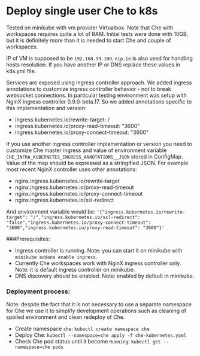 # Deploy single user Che to k8s
Tested on minikube with vm provider Virtualbox. Note that Che with workspaces requires quite a lot 
of RAM. Initial tests were done with 10GB, but it is definitely more than it is needed to start Che 
and couple of workspaces.

IP of VM is supposed to be `192.168.99.100`. `nip.io` is also used for handling hosts resolution.
If you have another IP or DNS replace these values in k8s.yml file.

Services are exposed using ingress controller approach. 
We added ingress annotations to customize ingress controller behavior - 
not to break websocket connections.
In particular testing environment was setup with NginX ingress controller 0.9.0-beta.17.
So we added annotations specific to this implementation and version:
- ingress.kubernetes.io/rewrite-target: /
- ingress.kubernetes.io/proxy-read-timeout: "3600"
- ingress.kubernetes.io/proxy-connect-timeout: "3600"

If you use another ingress controller implementation or version you need to customize 
Che master ingress and value of environment variable `CHE_INFRA_KUBERNETES_INGRESS_ANNOTATIONS__JSON` stored in ConfigMap. 
Value of the map should be expressed as a stringified JSON. For example most recent NginX controller uses other annotations:
- nginx.ingress.kubernetes.io/rewrite-target
- nginx.ingress.kubernetes.io/proxy-read-timeout
- nginx.ingress.kubernetes.io/proxy-connect-timeout
- nginx.ingress.kubernetes.io/ssl-redirect

And environment variable would be: `'{"ingress.kubernetes.io/rewrite-target": "/","ingress.kubernetes.io/ssl-redirect": "false","ingress.kubernetes.io/proxy-connect-timeout": "3600","ingress.kubernetes.io/proxy-read-timeout": "3600"}'`

###Prerequisites:
- Ingress controller is running. Note: you can start it on minikube with `minikube addons enable ingress`.
- Currently Che workspaces work with NginX ingress controller only. Note: it is default ingress controller on minikube.
- DNS discovery should be enabled. Note: enabled by default in minikube.
### Deployment process:
Note: despite the fact that it is not necessary to use a separate namespace for Che 
we use it to simplify development operations such as cleaning of spoiled environment 
and clean redeploy of Che.
- Create namespace `che`: `kubectl create namespace che`
- Deploy Che: `kubectl --namespace=che apply -f che-kubernetes.yaml`
- Check Che pod status until it become `Running`: `kubectl get --namespace=che pods`
